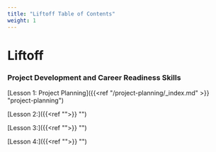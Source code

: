 ```yaml
---
title: "Liftoff Table of Contents"
weight: 1
---
```


# Liftoff

### Project Development and Career Readiness Skills

[Lesson 1: Project Planning]({{<ref "/project-planning/_index.md" >}} "project-planning")

[Lesson 2:]({{<ref "">}} "")

[Lesson 3:]({{<ref "">}} "")

[Lesson 4:]({{<ref "">}} "")